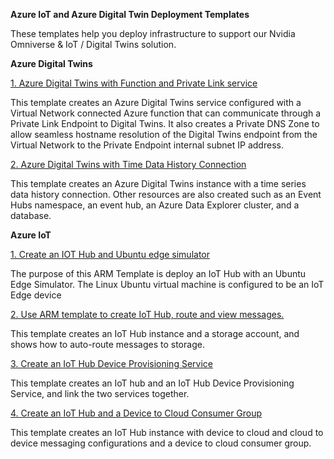 **Azure IoT and Azure Digital Twin Deployment Templates** 

These templates help you deploy infrastructure to support our Nvidia Omniverse & IoT / Digital Twins solution.  

**Azure Digital Twins**

[1. Azure Digital Twins with Function and Private Link service](https://https://github.com/DigitalBotLab/azure-iot-adt-templates/digitaltwins-with-function-private-link/README.md)

This template creates an Azure Digital Twins service configured with a Virtual Network connected Azure function that can communicate through a Private Link Endpoint to Digital Twins. It also creates a Private DNS Zone to allow seamless hostname resolution of the Digital Twins endpoint from the Virtual Network to the Private Endpoint internal subnet IP address.

[2. Azure Digital Twins with Time Data History Connection]()

This template creates an Azure Digital Twins instance with a time series data history connection. Other resources are also created such as an Event Hubs namespace, an event hub, an Azure Data Explorer cluster, and a database. 


**Azure IoT**

[1. Create an IOT Hub and Ubuntu edge simulator]()

The purpose of this ARM Template is deploy an IoT Hub with an Ubuntu Edge Simulator. The Linux Ubuntu virtual machine is configured to be an IoT Edge device

[2. Use ARM template to create IoT Hub, route and view messages.]()

This template creates an IoT Hub instance and a storage account, and shows how to auto-route messages to storage.

[3. Create an IoT Hub Device Provisioning Service]()

This template creates an IoT hub and an IoT Hub Device Provisioning Service, and link the two services together.

[4. Create an IoT Hub and a Device to Cloud Consumer Group]()

This template creates an IoT Hub instance with device to cloud and cloud to device messaging configurations and a device to cloud consumer group.
